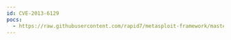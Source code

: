 ```yaml
---
id: CVE-2013-6129
pocs:
  - https://raw.githubusercontent.com/rapid7/metasploit-framework/master/modules/auxiliary/admin/http/vbulletin_upgrade_admin.rb
---
```

